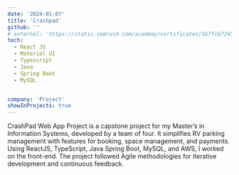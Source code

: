 ```yaml
---
date: '2024-01-07'
title: 'Crashpad'
github: ''
# external: 'https://static.semrush.com/academy/certificates/1b7fcb7245/chandrika-deb_11.pdf'
tech:
  - React JS
  - Material UI
  - Typescript
  - Java
  - Spring Boot
  - MySQL


company: 'Project'
showInProjects: true
---
```


CrashPad Web App Project is a capstone project for my Master’s in Information Systems, developed by a team of four. It simplifies RV parking management with features for booking, space management, and payments. Using ReactJS, TypeScript, Java Spring Boot, MySQL, and AWS, I worked on the front-end. The project followed Agile methodologies for iterative development and continuous feedback.

